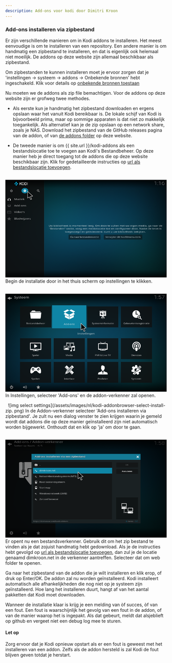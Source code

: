 ```yaml
---
description: Add-ons voor kodi door Dimitri Kroon
---
```


### Add-ons installeren via zipbestand

Er zijn verschillende manieren om in Kodi addons te installeren. Het meest 
eenvoudige is om te installeren van een repository. Een andere manier is om 
handmatig een zipbestand te installeren, en dat is eigenlijk ook helemaal 
niet moeilijk. De addons op deze website zijn allemaal beschikbaar als 
zipbestand.

Om zipbestanden te kunnen installeren moet je ervoor zorgen dat je
'instellingen -> systeem -> addons -> Onbekende bronnen' hebt ingeschakeld. 
Klik voor details op
[onbekende bronnen toestaan](/nl/guides/enable-unknown-sources.html)

Nu moeten we de addons als zip file bemachtigen. Voor de addons op deze 
website zijn er grofweg twee methodes.
* Als eerste kun je handmatig het zipbestand downloaden en ergens opslaan 
  waar het vanuit Kodi bereikbaar is. De lokale schijf van Kodi is 
  bijvoorbeeld prima, maar op sommige apparaten is dat niet zo makkelijk 
  toegankelijk. Als alternatief kan je de zip opslaan op een network share, 
  zoals je NAS.
  Download het zipbestand van de GitHub releases pagina van de addon, of van
  [de addons folder](/kodi-addons) op deze website. 
  
* De tweede manier is om {{ site.url }}/kodi-addons als een bestandslocatie 
  toe te voegen aan Kodi's Bestandbeheer. Op deze manier heb je direct 
  toegang tot de addons die op deze website beschikbaar zijn. Klik for 
  gedetailleerde instructies op 
  [url als bestandslocatie toevoegen](/nl/guides/howto-add-file-source.html).

&nbsp;
![img select settings](/assets/images/nl/kodi-home-select-settings.png)
Begin de installatie door in het thuis scherm op instellingen te klikken.

&nbsp;
![img select settings](/assets/images/nl/kodi-settings-select-addon.png)
In Instellingen, selecteer 'Add-ons' en de addon-verkenner zal openen.

&nbsp;
![img select settings](/assets/images/nl/kodi-addonbrowser-select-install-zip.
png)
In de Addon-verkenner selecteer 'Add-ons installeren via zipbestand'. Je zult 
nu een dialog venster te zien krijgen waarin je gemeld wordt dat addons die op
deze manier geïnstalleerd zijn niet automatisch worden bijgewerkt. Onthoudt 
dat en klik op 'ja' om door te gaan.

&nbsp;
![img select settings](/assets/images/nl/kodi-dlg-install-zip-select-github.png)
Er opent nu een bestandsverkenner. Gebruik dit om het zip bestand te vinden 
als je dat zojuist handmatig hebt gedownload.
Als je de instructies hebt gevolgd op 
[url als bestandslocatie toevoegen](/nl/guides/howto-add-file-source.html), 
dan zul je de locatie genaamd dimkroon.net in de verkenner aantreffen. 
Selecteer dat om web folder te openen.

Ga naar het zipbestand van de addon die je wilt installeren en klik erop, of 
druk op Enter/OK. De addon zal nu worden geïnstalleerd. Kodi installeert 
automatisch alle afhankelijkheden die nog niet op je systeem zijn 
geïnstalleerd. Hoe lang het installeren duurt, hangt af van het aantal 
pakketten dat Kodi moet downloaden.

Wanneer de installatie klaar is krijg je een melding van òf succes, òf van 
een fout. Een fout is waarschijnlijk het gevolg van een fout in de addon, of 
van de manier waarop het is ingepakt. Als dat gebeurt, meldt dat alsjeblieft 
op github en vergeet niet een debug log mee te sturen.

#### Let op 
  Zorg ervoor dat je Kodi opnieuw opstart als er een fout is geweest met het 
  installeren van een addon. Zelfs als de addon hersteld is zal Kodi de 
  fout blijven geven totdat je herstart.




